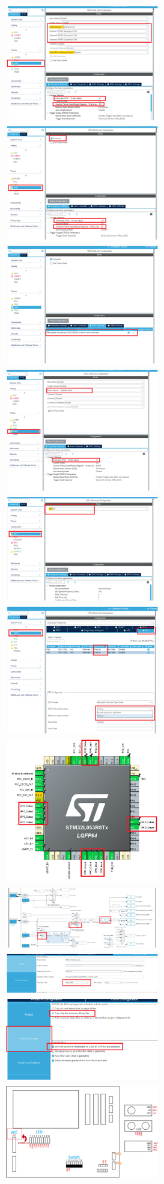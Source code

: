<div style="display: flex;flex-direction: column;max-width: 80%;">
	<img src="./A.png" alt="A" class="offline-handled error-handled" loading="lazy"><br>
	<img src="./B.png" alt="B" class="offline-handled error-handled" loading="lazy"><br>
	<img src="./C.png" alt="C" class="offline-handled error-handled" loading="lazy"><br>
	<img src="./D.png" alt="D" class="offline-handled error-handled" loading="lazy"><br>
	<img src="./E.png" alt="E" class="offline-handled error-handled" loading="lazy"><br>
	<img src="./F.png" alt="F" class="offline-handled error-handled" loading="lazy"><br>
	<img src="./G.png" alt="G" class="offline-handled error-handled" loading="lazy"><br>
	<img src="./H.png" alt="H" class="offline-handled error-handled" loading="lazy"><br>
	<img src="./I.png" alt="I" class="offline-handled error-handled" loading="lazy"><br>
	<img src="./J.png" alt="A" class="offline-handled error-handled" loading="lazy"><br>
	<img src="./pinout.png" alt="pinout" class="offline-handled error-handled" loading="lazy">
</div>